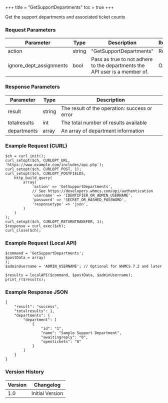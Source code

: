 +++
title = "GetSupportDepartments"
toc = true
+++

Get the support departments and associated ticket counts

### Request Parameters

| Parameter | Type | Description | Required |
| --------- | ---- | ----------- | -------- |
| action | string | "GetSupportDepartments" | Required |
| ignore_dept_assignments | bool | Pass as true to not adhere to the departments the API user is a member of. | Optional |

### Response Parameters

| Parameter | Type | Description |
| --------- | ---- | ----------- |
| result | string | The result of the operation: success or error |
| totalresults | int | The total number of results available |
| departments | array | An array of department information |


### Example Request (CURL)

```
$ch = curl_init();
curl_setopt($ch, CURLOPT_URL, 'https://www.example.com/includes/api.php');
curl_setopt($ch, CURLOPT_POST, 1);
curl_setopt($ch, CURLOPT_POSTFIELDS,
    http_build_query(
        array(
            'action' => 'GetSupportDepartments',
            // See https://developers.whmcs.com/api/authentication
            'username' => 'IDENTIFIER_OR_ADMIN_USERNAME',
            'password' => 'SECRET_OR_HASHED_PASSWORD',
            'responsetype' => 'json',
        )
    )
);
curl_setopt($ch, CURLOPT_RETURNTRANSFER, 1);
$response = curl_exec($ch);
curl_close($ch);
```


### Example Request (Local API)

```
$command = 'GetSupportDepartments';
$postData = array(
);
$adminUsername = 'ADMIN_USERNAME'; // Optional for WHMCS 7.2 and later

$results = localAPI($command, $postData, $adminUsername);
print_r($results);
```


### Example Response JSON

```
{
    "result": "success",
    "totalresults": 1,
    "departments": {
        "department": [
            {
                "id": "1",
                "name": "Sample Support Department",
                "awaitingreply": "0",
                "opentickets": "0"
            }
        ]
    }
}
```


### Version History

| Version | Changelog |
| ------- | --------- |
| 1.0 | Initial Version |
